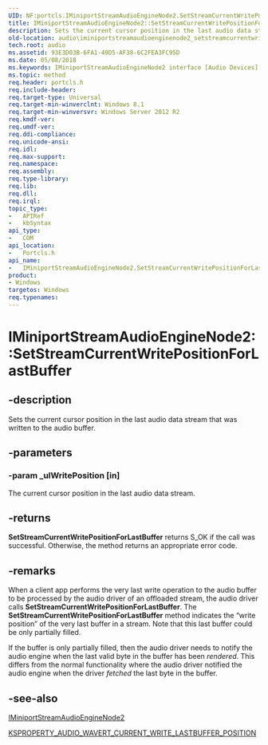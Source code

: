 ```yaml
---
UID: NF:portcls.IMiniportStreamAudioEngineNode2.SetStreamCurrentWritePositionForLastBuffer
title: IMiniportStreamAudioEngineNode2::SetStreamCurrentWritePositionForLastBuffer (portcls.h)
description: Sets the current cursor position in the last audio data stream that was written to the audio buffer.
old-location: audio\iminiportstreamaudioenginenode2_setstreamcurrentwritepositionforlastbuffer.htm
tech.root: audio
ms.assetid: 93E3D03B-6FA1-49D5-AF38-6C2FEA3FC95D
ms.date: 05/08/2018
ms.keywords: IMiniportStreamAudioEngineNode2 interface [Audio Devices],SetStreamCurrentWritePositionForLastBuffer method, IMiniportStreamAudioEngineNode2.SetStreamCurrentWritePositionForLastBuffer, IMiniportStreamAudioEngineNode2::SetStreamCurrentWritePositionForLastBuffer, SetStreamCurrentWritePositionForLastBuffer, SetStreamCurrentWritePositionForLastBuffer method [Audio Devices], SetStreamCurrentWritePositionForLastBuffer method [Audio Devices],IMiniportStreamAudioEngineNode2 interface, audio.iminiportstreamaudioenginenode2_setstreamcurrentwritepositionforlastbuffer, portcls/IMiniportStreamAudioEngineNode2::SetStreamCurrentWritePositionForLastBuffer
ms.topic: method
req.header: portcls.h
req.include-header: 
req.target-type: Universal
req.target-min-winverclnt: Windows 8.1
req.target-min-winversvr: Windows Server 2012 R2
req.kmdf-ver: 
req.umdf-ver: 
req.ddi-compliance: 
req.unicode-ansi: 
req.idl: 
req.max-support: 
req.namespace: 
req.assembly: 
req.type-library: 
req.lib: 
req.dll: 
req.irql: 
topic_type:
-	APIRef
-	kbSyntax
api_type:
-	COM
api_location:
-	Portcls.h
api_name:
-	IMiniportStreamAudioEngineNode2.SetStreamCurrentWritePositionForLastBuffer
product:
- Windows
targetos: Windows
req.typenames: 
---
```


# IMiniportStreamAudioEngineNode2::SetStreamCurrentWritePositionForLastBuffer


## -description


Sets the current cursor position in the last audio data stream that was written to the audio buffer.


## -parameters




### -param _ulWritePosition [in]

The current cursor position in the last audio data stream.


## -returns



<b>SetStreamCurrentWritePositionForLastBuffer</b> returns S_OK if the call was successful. Otherwise, the method returns an appropriate error code.




## -remarks



When a client app performs the very last write operation to the audio buffer to be processed by the audio  driver of an offloaded stream, the audio driver calls <b>SetStreamCurrentWritePositionForLastBuffer</b>.  The <b>SetStreamCurrentWritePositionForLastBuffer</b> method indicates the “write position” of the very last buffer in a stream. Note that this last buffer could be only partially filled.

If the buffer is only partially filled, then the audio driver needs to notify the audio engine when the last valid byte in the buffer has been <i>rendered</i>.  This differs from the normal functionality where the audio driver notified the audio engine when the driver <i>fetched</i> the last byte in the buffer.




## -see-also




<a href="https://msdn.microsoft.com/library/windows/hardware/dn338127">IMiniportStreamAudioEngineNode2</a>



<a href="https://msdn.microsoft.com/library/windows/hardware/dn292492">KSPROPERTY_AUDIO_WAVERT_CURRENT_WRITE_LASTBUFFER_POSITION</a>
 

 

